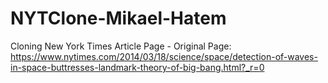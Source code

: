 # NYTClone-Mikael-Hatem
Cloning  New York Times Article Page - Original Page: https://www.nytimes.com/2014/03/18/science/space/detection-of-waves-in-space-buttresses-landmark-theory-of-big-bang.html?_r=0

